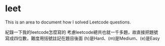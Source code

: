 # leet
This is an area to document how I solved Leetcode questions.

紀錄一下我的leetcode怎麼寫的
考慮leetcode總共也就一千多題，故直接把題號寫成四位數，難度用括號註記在題目後面
(h)是Hard、(m)是Medium、(e)是Easy
